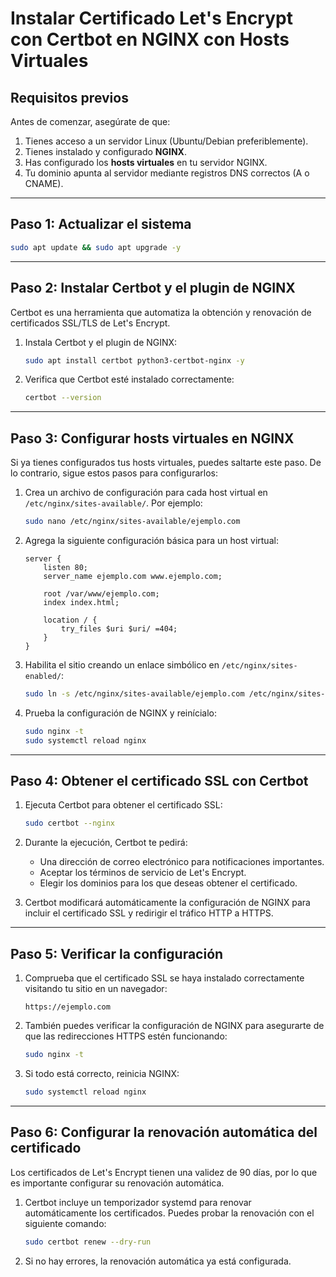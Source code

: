 # Instalar Certificado Let's Encrypt con Certbot en NGINX con Hosts Virtuales

## Requisitos previos

Antes de comenzar, asegúrate de que:

1. Tienes acceso a un servidor Linux (Ubuntu/Debian preferiblemente).
2. Tienes instalado y configurado **NGINX**.
3. Has configurado los **hosts virtuales** en tu servidor NGINX.
4. Tu dominio apunta al servidor mediante registros DNS correctos (A o CNAME).

---

## Paso 1: Actualizar el sistema

```bash
sudo apt update && sudo apt upgrade -y
```

---

## Paso 2: Instalar Certbot y el plugin de NGINX

Certbot es una herramienta que automatiza la obtención y renovación de certificados SSL/TLS de Let's Encrypt.

1. Instala Certbot y el plugin de NGINX:

   ```bash
   sudo apt install certbot python3-certbot-nginx -y
   ```

2. Verifica que Certbot esté instalado correctamente:

   ```bash
   certbot --version
   ```

---

## Paso 3: Configurar hosts virtuales en NGINX

Si ya tienes configurados tus hosts virtuales, puedes saltarte este paso. De lo contrario, sigue estos pasos para configurarlos:

1. Crea un archivo de configuración para cada host virtual en `/etc/nginx/sites-available/`. Por ejemplo:

   ```bash
   sudo nano /etc/nginx/sites-available/ejemplo.com
   ```

2. Agrega la siguiente configuración básica para un host virtual:

   ```nginx
   server {
       listen 80;
       server_name ejemplo.com www.ejemplo.com;

       root /var/www/ejemplo.com;
       index index.html;

       location / {
           try_files $uri $uri/ =404;
       }
   }
   ```

3. Habilita el sitio creando un enlace simbólico en `/etc/nginx/sites-enabled/`:

   ```bash
   sudo ln -s /etc/nginx/sites-available/ejemplo.com /etc/nginx/sites-enabled/
   ```

4. Prueba la configuración de NGINX y reinícialo:

   ```bash
   sudo nginx -t
   sudo systemctl reload nginx
   ```

---

## Paso 4: Obtener el certificado SSL con Certbot

1. Ejecuta Certbot para obtener el certificado SSL:

   ```bash
   sudo certbot --nginx
   ```

2. Durante la ejecución, Certbot te pedirá:

   - Una dirección de correo electrónico para notificaciones importantes.
   - Aceptar los términos de servicio de Let's Encrypt.
   - Elegir los dominios para los que deseas obtener el certificado.

3. Certbot modificará automáticamente la configuración de NGINX para incluir el certificado SSL y redirigir el tráfico HTTP a HTTPS.

---

## Paso 5: Verificar la configuración

1. Comprueba que el certificado SSL se haya instalado correctamente visitando tu sitio en un navegador:

   ```
   https://ejemplo.com
   ```

2. También puedes verificar la configuración de NGINX para asegurarte de que las redirecciones HTTPS estén funcionando:

   ```bash
   sudo nginx -t
   ```

3. Si todo está correcto, reinicia NGINX:

   ```bash
   sudo systemctl reload nginx
   ```

---

## Paso 6: Configurar la renovación automática del certificado

Los certificados de Let's Encrypt tienen una validez de 90 días, por lo que es importante configurar su renovación automática.

1. Certbot incluye un temporizador systemd para renovar automáticamente los certificados. Puedes probar la renovación con el siguiente comando:

   ```bash
   sudo certbot renew --dry-run
   ```

2. Si no hay errores, la renovación automática ya está configurada.



